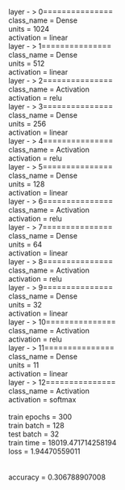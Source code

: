 layer - > 0===============<br>class_name = Dense<br>units = 1024<br>activation = linear<br>layer - > 1===============<br>class_name = Dense<br>units = 512<br>activation = linear<br>layer - > 2===============<br>class_name = Activation<br>activation = relu<br>layer - > 3===============<br>class_name = Dense<br>units = 256<br>activation = linear<br>layer - > 4===============<br>class_name = Activation<br>activation = relu<br>layer - > 5===============<br>class_name = Dense<br>units = 128<br>activation = linear<br>layer - > 6===============<br>class_name = Activation<br>activation = relu<br>layer - > 7===============<br>class_name = Dense<br>units = 64<br>activation = linear<br>layer - > 8===============<br>class_name = Activation<br>activation = relu<br>layer - > 9===============<br>class_name = Dense<br>units = 32<br>activation = linear<br>layer - > 10===============<br>class_name = Activation<br>activation = relu<br>layer - > 11===============<br>class_name = Dense<br>units = 11<br>activation = linear<br>layer - > 12===============<br>class_name = Activation<br>activation = softmax<br><br>train epochs = 300<br>train batch = 128<br>test batch = 32<br>train time = 18019.471714258194<br>loss = 1.94470559011<br><br><br>accuracy = 0.306788907008